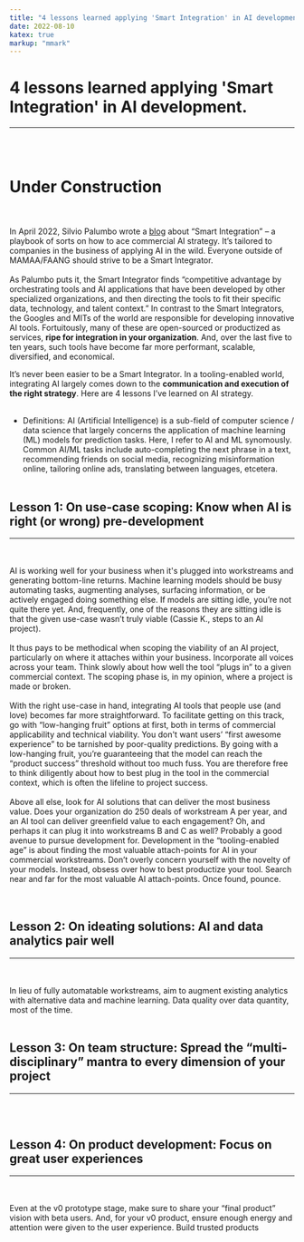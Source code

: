 ```yaml
---
title: "4 lessons learned applying 'Smart Integration' in AI development."
date: 2022-08-10
katex: true
markup: "mmark"
---
```


# 4 lessons learned applying 'Smart Integration' in AI development.
---
<br><br>
# **Under Construction**
<br><br>
In April 2022, Silvio Palumbo wrote a <a target="_blank" rel="noopener noreferrer" href="https://medium.com/bcggamma/smart-integration-four-levels-of-ai-maturity-and-why-its-ok-to-be-at-level-3-2af0c94c9614">blog</a> about “Smart Integration” – a playbook of sorts on how to ace commercial AI strategy. It’s tailored to companies in the business of applying AI in the wild. Everyone outside of MAMAA/FAANG should strive to be a Smart Integrator.
<br><br>
As Palumbo puts it, the Smart Integrator finds “competitive advantage by orchestrating tools and AI applications that have been developed by other specialized organizations, and then directing the tools to fit their specific data, technology, and talent context.” In contrast to the Smart Integrators, the Googles and MITs of the world are responsible for developing innovative AI tools. Fortuitously, many of these are open-sourced or productized as services, **ripe for integration in your organization**. And, over the last five to ten years, such tools have become far more performant, scalable, diversified, and economical. 

It’s never been easier to be a Smart Integrator. In a tooling-enabled world, integrating AI largely comes down to the **communication and execution of the right strategy**. Here are 4 lessons I’ve learned on AI strategy. 
<br><br>
* Definitions: AI (Artificial Intelligence) is a sub-field of computer science / data science that largely concerns the application of machine learning (ML) models for prediction tasks. Here, I refer to AI and ML synomously. Common AI/ML tasks include auto-completing the next phrase in a text, recommending friends on social media, recognizing misinformation online, tailoring online ads, translating between languages, etcetera.
<br><br>
## Lesson 1: On use-case scoping: Know when AI is right (or wrong) pre-development
---
<br><br>
AI is working well for your business when it's plugged into workstreams and generating bottom-line returns. Machine learning models should be busy automating tasks, augmenting analyses, surfacing information, or be actively engaged doing something else. If models are sitting idle, you’re not quite there yet. And, frequently, one of the reasons they are sitting idle is that the given use-case wasn’t truly viable (Cassie K., steps to an AI project).
<br><br>
It thus pays to be methodical when scoping the viability of an AI project, particularly on where it attaches within your business. Incorporate all voices across your team. Think slowly about how well the tool “plugs in” to a given commercial context. The scoping phase is, in my opinion, where a project is made or broken. 
<br><br>
With the right use-case in hand, integrating AI tools that people use (and love) becomes far more straightforward. To facilitate getting on this track, go with “low-hanging fruit” options at first, both in terms of commercial applicability and technical viability. You don't want users’ “first awesome experience” to be tarnished by poor-quality predictions. By going with a low-hanging fruit, you’re guaranteeing that the model can reach the “product success” threshold without too much fuss. You are therefore free to think diligently about how to best plug in the tool in the commercial context, which is often the lifeline to project success. 
<br><br>
Above all else, look for AI solutions that can deliver the most business value. Does your organization do 250 deals of workstream A per year, and an AI tool can deliver greenfield value to each engagement? Oh, and perhaps it can plug it into workstreams B and C as well? Probably a good avenue to pursue development for. Development in the “tooling-enabled age” is about finding the most valuable attach-points for AI in your commercial workstreams. Don’t overly concern yourself with the novelty of your models. Instead, obsess over how to best productize your tool. Search near and far for the most valuable AI attach-points. Once found, pounce.  
<br><br>
## Lesson 2: On ideating solutions: AI and data analytics pair well
---
<br><br>
In lieu of fully automatable workstreams, aim to augment existing analytics with alternative data and machine learning. Data quality over data quantity, most of the time.
<br><br>
## Lesson 3: On team structure: Spread the “multi-disciplinary” mantra to every dimension of your project
---
<br><br>
## Lesson 4: On product development: Focus on great user experiences
---
<br><br>
Even at the v0 prototype stage, make sure to share your “final product” vision with beta users. And, for your v0 product, ensure enough energy and attention were given to the user experience. Build trusted products
